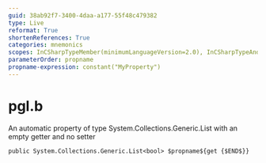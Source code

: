 ```yaml
---
guid: 38ab92f7-3400-4daa-a177-55f48c479382
type: Live
reformat: True
shortenReferences: True
categories: mnemonics
scopes: InCSharpTypeMember(minimumLanguageVersion=2.0), InCSharpTypeAndNamespace(minimumLanguageVersion=2.0)
parameterOrder: propname
propname-expression: constant("MyProperty")
---
```


# pgl.b

An automatic property of type System.Collections.Generic.List<bool> with an empty getter and no setter

```
public System.Collections.Generic.List<bool> $propname${get {$END$}}
```
